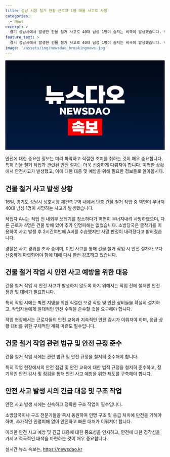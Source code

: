 ```yaml
---
title: 성남 시장 철거 현장 근로자 1명 매몰 사고로 사망
categories:
  - News
excerpt: >
  경기 성남시에서 발생한 건물 철거 사고로 40대 남성 1명이 숨지는 비극이 발생했습니다. 작업 중 벽면이 무너져 A씨가 사망했고, 소방당국은 중장비를 동원하여 구조작업을 벌이고 있습니다. 건물 외부에서 작업한 5명 중 A씨만 피해를 입었으며, 경찰이 사고 경위를 조사 중입니다. (150자)
feature_text: >
  경기 성남시에서 발생한 건물 철거 사고로 40대 남성 1명이 숨지는 비극이 발생했습니다. 작업 중 벽면이 무너져 A씨가 사망했고, 소방당국은 중장비를 동원하여 구조작업을 벌이고 있습니다. 건물 외부에서 작업한 5명 중 A씨만 피해를 입었으며, 경찰이 사고 경위를 조사 중입니다. (150자)
image: '/assets/img/newsdao_breakingnews.jpg'
---
```


<p><img src="/assets/img/newsdao_breakingnews.jpg" alt="pcversion 속보" /></p>

<p>안전에 대한 중요한 정보는 미리 파악하고 적절한 조치를 취하는 것이 매우 중요합니다. 특히 건물 철거 작업과 관련된 안전 절차는 더욱 신중하게 다뤄져야 합니다. 이러한 상황에서 안전사고가 발생했고, 이에 대한 대응 및 예방을 위해 필요한 정보들로 알아봅시다.</p>

<h2 data-ke-size="size26">건물 철거 사고 발생 상황</h2>

<p data-ke-size="size16">16일, 경기도 성남시 성호시장 재건축구역 내에서 단층 건물 철거 작업 중 벽면이 무너져 40대 남성 1명이 사망하는 사고가 발생했습니다.</p>

<p data-ke-size="size16">작업자 A씨는 작업 전 내외부 쓰레기를 청소하다가 벽면이 무너져내려 사망하였으며, 다른 근로자 4명은 건물 밖에 있어 추가 인명피해는 없었습니다. 소방당국은 굴착기를 이용하여 사고 발생 후 2시간여만에 A씨를 수습했지만 사망 판정이 내려졌다고 밝혀졌습니다.</p>

<p data-ke-size="size16">경찰은 사고 경위를 조사 중이며, 이번 사고를 통해 건물 철거 작업 시 안전 절차가 보다 신중하게 마련되어야 함에 대해 다시 한번 강조하고 있습니다.</p>

<h2 data-ke-size="size26">건물 철거 작업 시 안전 사고 예방을 위한 대응</h2>

<p data-ke-size="size16">건물 철거 작업 시 안전 사고가 발생하지 않도록 하기 위해서는 작업 전에 철저한 안전 점검 및 대비가 필요합니다.  </p>

<p data-ke-size="size16">특히 작업 시에는 벽면 지탱을 위한 적절한 보강 작업 및 안전 장비들을 확실히 설치하고, 작업자들에게 절대적인 안전 수칙을 준수할 것을 요구해야 합니다. </p>

<p data-ke-size="size16">작업 현장에서는 근로자들의 안전 교육과 지속적인 안전 감시가 이뤄져야 하며, 응급 상황 대비를 위한 구체적인 계획 마련도 필수입니다.</p>

<h2 data-ke-size="size26">건물 철거 작업 관련 법규 및 안전 규정 준수</h2>

<p data-ke-size="size16">건물 철거 작업 시에는 관련 법규 및 안전 규정을 철저히 준수해야 합니다. </p>

<p data-ke-size="size16">특히 작업 현장에서의 안전 점검 및 안전 교육에 대한 법적 규정을 철저히 준수하고, 정기적인 안전 감사 및 점검을 통해 안전 사고 예방을 위한 제도를 구축해야 합니다.</p>

<h2 data-ke-size="size26">안전 사고 발생 시의 긴급 대응 및 구조 작업</h2>

<p data-ke-size="size16">안전 사고 발생 시에는 신속하고 정확한 구조 작업이 필수입니다. </p>

<p data-ke-size="size16">소방당국이나 구조 전문가들을 즉시 동원하여 인명 구조 및 응급 처치에 만전을 기해야 하며, 추가적인 인명피해 없이 안전하고 빠른 대처가 이뤄져야 합니다.</p>

<p>이러한 안전 사고 예방 및 긴급 대응에 대한 중요성을 인지하고, 안전에 대한 경각심을 가지고 적극적인 대책을 마련하는 것이 매우 중요합니다.</p>
실시간 뉴스 속보는, <a href="https://newsdao.kr" rel="dofollow">https://newsdao.kr</a>


